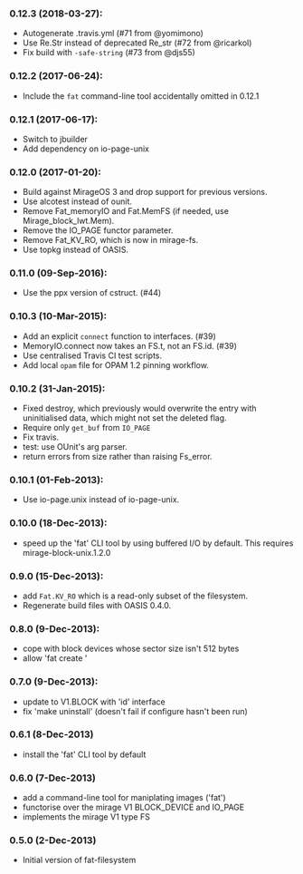 ### 0.12.3 (2018-03-27):

* Autogenerate .travis.yml (#71 from @yomimono)
* Use Re.Str instead of deprecated Re_str (#72 from @ricarkol)
* Fix build with `-safe-string` (#73 from @djs55)

### 0.12.2 (2017-06-24):

* Include the `fat` command-line tool accidentally omitted in 0.12.1

### 0.12.1 (2017-06-17):

* Switch to jbuilder
* Add dependency on io-page-unix

### 0.12.0 (2017-01-20):

* Build against MirageOS 3 and drop support for previous versions.
* Use alcotest instead of ounit.
* Remove Fat_memoryIO and Fat.MemFS (if needed, use Mirage_block_lwt.Mem).
* Remove the IO_PAGE functor parameter.
* Remove Fat_KV_RO, which is now in mirage-fs.
* Use topkg instead of OASIS.

### 0.11.0 (09-Sep-2016):

* Use the ppx version of cstruct. (#44)

### 0.10.3 (10-Mar-2015):

* Add an explicit `connect` function to interfaces. (#39)
* MemoryIO.connect now takes an FS.t, not an FS.id. (#39)
* Use centralised Travis CI test scripts.
* Add local `opam` file for OPAM 1.2 pinning workflow.

### 0.10.2 (31-Jan-2015):

* Fixed destroy, which previously would overwrite the entry with
  uninitialised data, which might not set the deleted flag.
* Require only `get_buf` from `IO_PAGE`
* Fix travis.
* test: use OUnit's arg parser.
* return errors from size rather than raising Fs_error.

### 0.10.1 (01-Feb-2013):

* Use io-page.unix instead of io-page-unix.

### 0.10.0 (18-Dec-2013):

* speed up the 'fat' CLI tool by using buffered I/O by default.
  This requires mirage-block-unix.1.2.0

### 0.9.0 (15-Dec-2013):

* add `Fat.KV_RO` which is a read-only subset of the filesystem.
* Regenerate build files with OASIS 0.4.0.

### 0.8.0 (9-Dec-2013):

* cope with block devices whose sector size isn't 512 bytes
* allow 'fat create <filename>'

### 0.7.0 (9-Dec-2013):

* update to V1.BLOCK with 'id' interface
* fix 'make uninstall' (doesn't fail if configure hasn't
  been run)

### 0.6.1 (8-Dec-2013)

* install the 'fat' CLI tool by default

### 0.6.0 (7-Dec-2013)

* add a command-line tool for maniplating images ('fat')
* functorise over the mirage V1 BLOCK_DEVICE and IO_PAGE
* implements the mirage V1 type FS

### 0.5.0 (2-Dec-2013)

* Initial version of fat-filesystem
